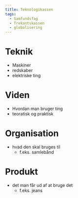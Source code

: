 ```yaml
---
title: Teknologikassen
tags:
  - Samfundsfag
  - Trekantskassen
  - globalisering
---
```

# Teknik
* Maskiner
* redskaber
* elektriske ting
# Viden
* Hvordan man bruger ting
* teoratisk og praktisk
# Organisation
* hvad den skal bruges til 
	* f.eks. samlebånd
# Produkt
* det man får ud af at bruge det
	* f.eks. jeans
